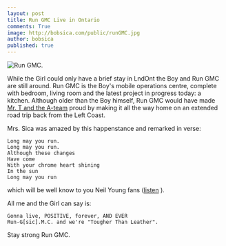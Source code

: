 ```yaml
---
layout: post
title: Run GMC Live in Ontario
comments: True
image: http://bobsica.com/public/runGMC.jpg
author: bobsica
published: true
---
```


![Run GMC.](http://bobsica.com/public/runGMC.jpg)

While the Girl could only have a brief stay in LndOnt the Boy and Run GMC are still around. Run GMC is the Boy's mobile operations centre, complete with bedroom, living room and the latest project in progress today: a kitchen. Although older than the Boy himself, Run GMC would have made [Mr. T and the A-team](https://en.wikipedia.org/wiki/The_A-Team "!w the a team - Google Search") proud by making it all the way home on an extended road trip back from the Left Coast.

Mrs. Sica was amazed by this happenstance and remarked in verse:

    Long may you run.
    Long may you run.
    Although these changes
    Have come
    With your chrome heart shining
    In the sun
    Long may you run
   
   which will be well know to you Neil Young fans ([listen](musics://itunes.apple.com/mx/album/long-may-you-run/id306292060?l=en "long may you run itunes - Google Search") ).
   
   All me and the Girl can say is:
   
    Gonna live, POSITIVE, forever, AND EVER
    Run-G[sic].M.C. and we're "Tougher Than Leather".
    
   
   Stay strong Run GMC.


